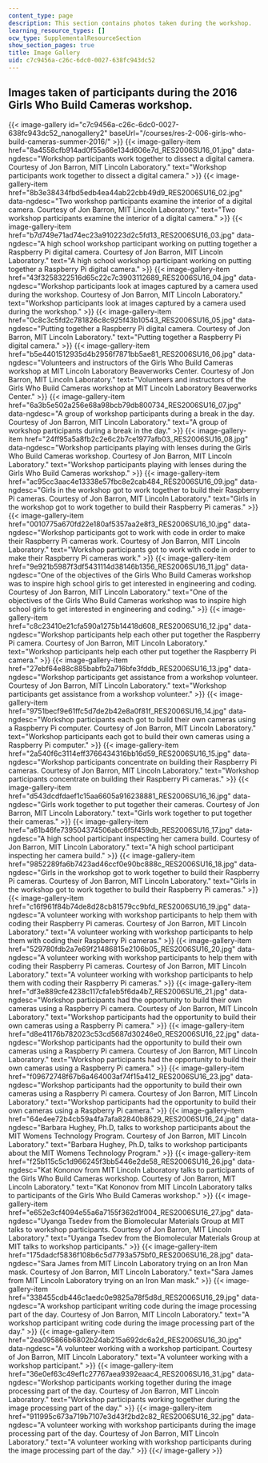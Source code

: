 ```yaml
---
content_type: page
description: This section contains photos taken during the workshop.
learning_resource_types: []
ocw_type: SupplementalResourceSection
show_section_pages: true
title: Image Gallery
uid: c7c9456a-c26c-6dc0-0027-638fc943dc52
---
```


Images taken of participants during the 2016 Girls Who Build Cameras workshop.
------------------------------------------------------------------------------
{{< image-gallery id="c7c9456a-c26c-6dc0-0027-638fc943dc52_nanogallery2" baseUrl="/courses/res-2-006-girls-who-build-cameras-summer-2016/" >}}
{{< image-gallery-item href="8a4558cfb914ad0f55a66e134d606e7d_RES2006SU16_01.jpg" data-ngdesc="Workshop participants work together to dissect a digital camera. Courtesy of Jon Barron, MIT Lincoln Laboratory." text="Workshop participants work together to dissect a digital camera." >}}
{{< image-gallery-item href="8b3e38434fbd5edb4ea44ab22cbb49d9_RES2006SU16_02.jpg" data-ngdesc="Two workshop participants examine the interior of a digital camera. Courtesy of Jon Barron, MIT Lincoln Laboratory." text="Two workshop participants examine the interior of a digital camera." >}}
{{< image-gallery-item href="b7d749e71ad74ec23a910223d2c5fd13_RES2006SU16_03.jpg" data-ngdesc="A high school workshop participant working on putting together a Raspberry Pi digital camera. Courtesy of Jon Barron, MIT Lincoln Laboratory." text="A high school workshop participant working on putting together a Raspberry Pi digital camera." >}}
{{< image-gallery-item href="43f3258322516d65c22c7c3903112689_RES2006SU16_04.jpg" data-ngdesc="Workshop participants look at images captured by a camera used during the workshop. Courtesy of Jon Barron, MIT Lincoln Laboratory." text="Workshop participants look at images captured by a camera used during the workshop." >}}
{{< image-gallery-item href="0c8c3c5fd2c781826c8c925f43b10543_RES2006SU16_05.jpg" data-ngdesc="Putting together a Raspberry Pi digital camera. Courtesy of Jon Barron, MIT Lincoln Laboratory." text="Putting together a Raspberry Pi digital camera." >}}
{{< image-gallery-item href="b5e4401512935d4b2956f7871bb5ae81_RES2006SU16_06.jpg" data-ngdesc="Volunteers and instructors of the Girls Who Build Cameras workshop at MIT Lincoln Laboratory Beaverworks Center. Courtesy of Jon Barron, MIT Lincoln Laboratory." text="Volunteers and instructors of the Girls Who Build Cameras workshop at MIT Lincoln Laboratory Beaverworks Center." >}}
{{< image-gallery-item href="6a3b5e502a256e68a98bcb79db800734_RES2006SU16_07.jpg" data-ngdesc="A group of workshop participants during a break in the day. Courtesy of Jon Barron, MIT Lincoln Laboratory." text="A group of workshop participants during a break in the day." >}}
{{< image-gallery-item href="24ff95a5a8fb2c2e6c2b7ce1977afb03_RES2006SU16_08.jpg" data-ngdesc="Workshop participants playing with lenses during the Girls Who Build Cameras workshop. Courtesy of Jon Barron, MIT Lincoln Laboratory." text="Workshop participants playing with lenses during the Girls Who Build Cameras workshop." >}}
{{< image-gallery-item href="ac95cc3aac4e13338e57fbc8e2cab484_RES2006SU16_09.jpg" data-ngdesc="Girls in the workshop got to work together to build their Raspberry Pi cameras. Courtesy of Jon Barron, MIT Lincoln Laboratory." text="Girls in the workshop got to work together to build their Raspberry Pi cameras." >}}
{{< image-gallery-item href="0010775a670fd22e180af5357aa2e8f3_RES2006SU16_10.jpg" data-ngdesc="Workshop participants got to work with code in order to make their Raspberry Pi cameras work. Courtesy of Jon Barron, MIT Lincoln Laboratory." text="Workshop participants got to work with code in order to make their Raspberry Pi cameras work." >}}
{{< image-gallery-item href="9e921b5987f3df5431114d38146b1356_RES2006SU16_11.jpg" data-ngdesc="One of the objectives of the Girls Who Build Cameras workshop was to inspire high school girls to get interested in engineering and coding. Courtesy of Jon Barron, MIT Lincoln Laboratory." text="One of the objectives of the Girls Who Build Cameras workshop was to inspire high school girls to get interested in engineering and coding." >}}
{{< image-gallery-item href="c8c23410e21cfa590a1275b14418d608_RES2006SU16_12.jpg" data-ngdesc="Workshop participants help each other put together the Raspberry Pi camera. Courtesy of Jon Barron, MIT Lincoln Laboratory." text="Workshop participants help each other put together the Raspberry Pi camera." >}}
{{< image-gallery-item href="27ebf64e88c885babfb2a716bfe3fddb_RES2006SU16_13.jpg" data-ngdesc="Workshop participants get assistance from a workshop volunteer. Courtesy of Jon Barron, MIT Lincoln Laboratory." text="Workshop participants get assistance from a workshop volunteer." >}}
{{< image-gallery-item href="9751becf9e61ffc5d7de2b42e8a0f81f_RES2006SU16_14.jpg" data-ngdesc="Workshop participants each got to build their own cameras using a Raspberry Pi computer. Courtesy of Jon Barron, MIT Lincoln Laboratory." text="Workshop participants each got to build their own cameras using a Raspberry Pi computer." >}}
{{< image-gallery-item href="2a540f6c3114eff3766434316bb16d59_RES2006SU16_15.jpg" data-ngdesc="Workshop participants concentrate on building their Raspberry Pi cameras. Courtesy of Jon Barron, MIT Lincoln Laboratory." text="Workshop participants concentrate on building their Raspberry Pi cameras." >}}
{{< image-gallery-item href="d543dcdfdaef1c15aa6605a916238881_RES2006SU16_16.jpg" data-ngdesc="Girls work together to put together their cameras. Courtesy of Jon Barron, MIT Lincoln Laboratory." text="Girls work together to put together their cameras." >}}
{{< image-gallery-item href="a61b46fe739504374506abc6f5f459db_RES2006SU16_17.jpg" data-ngdesc="A high school participant inspecting her camera build. Courtesy of Jon Barron, MIT Lincoln Laboratory." text="A high school participant inspecting her camera build." >}}
{{< image-gallery-item href="9852289fa6b7423ad46ccf0e90bc888c_RES2006SU16_18.jpg" data-ngdesc="Girls in the workshop got to work together to build their Raspberry Pi cameras. Courtesy of Jon Barron, MIT Lincoln Laboratory." text="Girls in the workshop got to work together to build their Raspberry Pi cameras." >}}
{{< image-gallery-item href="c16f961f84b74de8d28cb81579cc9bfd_RES2006SU16_19.jpg" data-ngdesc="A volunteer working with workshop participants to help them with coding their Raspberry Pi cameras. Courtesy of Jon Barron, MIT Lincoln Laboratory." text="A volunteer working with workshop participants to help them with coding their Raspberry Pi cameras." >}}
{{< image-gallery-item href="529780fdb2a7e69f21486815e2106b05_RES2006SU16_20.jpg" data-ngdesc="A volunteer working with workshop participants to help them with coding their Raspberry Pi cameras. Courtesy of Jon Barron, MIT Lincoln Laboratory." text="A volunteer working with workshop participants to help them with coding their Raspberry Pi cameras." >}}
{{< image-gallery-item href="df3e889cfe4238c117cfa1eb5f6da4b7_RES2006SU16_21.jpg" data-ngdesc="Workshop participants had the opportunity to build their own cameras using a Raspberry Pi camera. Courtesy of Jon Barron, MIT Lincoln Laboratory." text="Workshop participants had the opportunity to build their own cameras using a Raspberry Pi camera." >}}
{{< image-gallery-item href="d8e41176b782023c53cd5687d30246e0_RES2006SU16_22.jpg" data-ngdesc="Workshop participants had the opportunity to build their own cameras using a Raspberry Pi camera. Courtesy of Jon Barron, MIT Lincoln Laboratory." text="Workshop participants had the opportunity to build their own cameras using a Raspberry Pi camera." >}}
{{< image-gallery-item href="f09672748f67b6a464003af74f15a412_RES2006SU16_23.jpg" data-ngdesc="Workshop participants had the opportunity to build their own cameras using a Raspberry Pi camera. Courtesy of Jon Barron, MIT Lincoln Laboratory." text="Workshop participants had the opportunity to build their own cameras using a Raspberry Pi camera." >}}
{{< image-gallery-item href="64e4ee72b4cb59a4fa7afa82840b8629_RES2006SU16_24.jpg" data-ngdesc="Barbara Hughey, Ph.D, talks to workshop participants about the MIT Womens Technology Program. Courtesy of Jon Barron, MIT Lincoln Laboratory." text="Barbara Hughey, Ph.D, talks to workshop participants about the MIT Womens Technology Program." >}}
{{< image-gallery-item href="f25b115c5c1d966245f3bb5446e2de58_RES2006SU16_26.jpg" data-ngdesc="Kat Kononov from MIT Lincoln Laboratory talks to participants of the Girls Who Build Cameras workshop. Courtesy of Jon Barron, MIT Lincoln Laboratory." text="Kat Kononov from MIT Lincoln Laboratory talks to participants of the Girls Who Build Cameras workshop." >}}
{{< image-gallery-item href="e652e3cf4094e55a6a7155f362d1f004_RES2006SU16_27.jpg" data-ngdesc="Uyanga Tsedev from the Biomolecular Materials Group at MIT talks to workshop participants. Courtesy of Jon Barron, MIT Lincoln Laboratory." text="Uyanga Tsedev from the Biomolecular Materials Group at MIT talks to workshop participants." >}}
{{< image-gallery-item href="175dadcf5836f108b6c5d7793a575bf0_RES2006SU16_28.jpg" data-ngdesc="Sara James from MIT Lincoln Laboratory trying on an Iron Man mask. Courtesy of Jon Barron, MIT Lincoln Laboratory." text="Sara James from MIT Lincoln Laboratory trying on an Iron Man mask." >}}
{{< image-gallery-item href="338455cdb446c1aedc0e9825a78f5d8d_RES2006SU16_29.jpg" data-ngdesc="A workshop participant writing code during the image processing part of the day. Courtesy of Jon Barron, MIT Lincoln Laboratory." text="A workshop participant writing code during the image processing part of the day." >}}
{{< image-gallery-item href="2ea095866b6802b24ab215a692dc6a2d_RES2006SU16_30.jpg" data-ngdesc="A volunteer working with a workshop participant. Courtesy of Jon Barron, MIT Lincoln Laboratory." text="A volunteer working with a workshop participant." >}}
{{< image-gallery-item href="36e0ef63c49ef1c27767aea9392eaac4_RES2006SU16_31.jpg" data-ngdesc="Workshop participants working together during the image processing part of the day. Courtesy of Jon Barron, MIT Lincoln Laboratory." text="Workshop participants working together during the image processing part of the day." >}}
{{< image-gallery-item href="911995c673a719b7107e3d43f2bd2c82_RES2006SU16_32.jpg" data-ngdesc="A volunteer working with workshop participants during the image processing part of the day. Courtesy of Jon Barron, MIT Lincoln Laboratory." text="A volunteer working with workshop participants during the image processing part of the day." >}}
{{</ image-gallery >}}